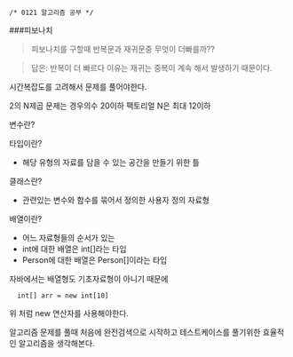 ```
/* 0121 알고리즘 공부 */
```

###피보나치

> 피보나치를 구할때 반복문과 재귀문중 무엇이 더빠를까??

> 답은:
> 반복이 더 빠르다 이유는 재귀는 중복이 계속 해서 발생하기 때문이다.


시간복잡도를 고려해서 문제를 풀어야한다.

2의 N제곱 문제는 경우의수 20이하
팩토리얼 N은 최대 12이하


변수란?

타입이란?
- 해당 유형의 자료를 담을 수 있는 공간을 만들기 위한 틀

클래스란?
- 관련있는 변수와 함수를 묶어서 정의한 사용자 정의 자료형

배열이란?
- 어느 자료형들의 순서가 있는 
- int에 대한 배열은 int[]라는 타입
- Person에 대한 배열은 Person[]이라는 타입

자바에서는 배열형도 기초자료형이 아니기 때문에
```
  int[] arr = new int[10]
```
위 처럼 new 연산자를 사용해야한다.


알고리즘 문제를 풀때 처음에 완전검색으로 시작하고
테스트케이스를 풀기위한 효율적인 알고리즘을 생각해본다.
